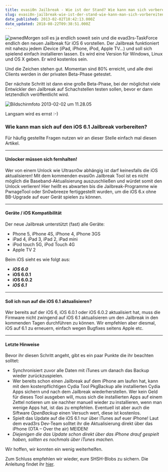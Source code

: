 ```yaml
---
title: evasi0n Jailbreak - Wie ist der Stand? Wie kann man sich vorbereiten?
slug: evasi0n-jailbreak-wie-ist-der-stand-wie-kann-man-sich-vorbereiten
date_published: 2013-02-02T10:42:13.000Z
date_updated: 2018-08-22T09:38:51.000Z
---
```


![pwned](//picdump.thafaker.de/2013/01/pwned-100x100.jpg)Morgen soll es ja endlich soweit sein und die evad3rs-TaskForce endlich den neuen Jailbreak für iOS 6 vorstellen. Der Jailbreak funktioniert mit nahezu jedem iDevice (iPad, iPhone, iPod, Apple TV…) und soll sich spielend einfach installieren lassen. Es wird eine Version für Windows, Linux und OS X geben. Er wird kostenlos sein. 

Und die Zeichen stehen gut. Momentan sind 80% erreicht, und alle drei Clients werden in der privaten Beta-Phase getestet.

Der nächste Schritt ist dann eine große Beta-Phase, bei der möglichst viele Entwickler den Jailbreak auf Schachstellen testen sollen, bevor er dann letztendlich veröffentlicht wird.

![Bildschirmfoto 2013-02-02 um 11.28.05](//picdump.thafaker.de/2013/02/Bildschirmfoto-2013-02-02-um-11.28.05-580x441.png)

Langsam wird es ernst :-)

### Wie kann man sich auf den iOS 6.1 Jailbreak vorbereiten?

Für häufig gestellte Fragen nutzen wir an dieser Stelle einfach mal diesen Artikel.

---

#### Unlocker müssen sich fernhalten!

Wer von einem Unlock wie Ultrasn0w abhängig ist darf keinesfalls die iOS aktualisieren! Mit dem kommenden evasi0n Jailbreak Tool ist es nicht möglich die Baseband-Aktualisierung auszuschließen und würdet somit den Unlock verlieren! Hier heißt es abwarten bis die Jailbreak-Programme wie PwnageTool oder Sn0wbreeze fertiggestellt wurden, um die iOS 6.x ohne BB-Upgrade auf euer Gerät spielen zu können.

---

#### Geräte / iOS Kompatibilität

Der neue Jailbreak unterstützt (fast) alle Geräte:

- Phone 5, iPhone 4S, iPhone 4, iPhone 3GS
- iPad 4, iPad 3, iPad 2, iPad mini
- iPod touch 5G, iPod Touch 4G
- Apple TV 2

Beim iOS sieht es wie folgt aus:

- ***iOS 6.0***
- ****iOS 6.0.1****
- **iOS 6.0.2**
- ***iOS 6.1***

 

---

#### Soll ich nun auf die iOS 6.1 aktualisieren?

Wer bereits auf der iOS 6, iOS 6.0.1 oder iOS 6.0.2 aktualisiert hat, muss die Firmware nicht zwingend auf iOS 6.1 aktualisieren um den Jailbreak in den kommenden Tagen durchführen zu können. Wir empfehlen aber diesmal, iOS auf 6.1 zu erneuern, einfach wegen Bugfixes seitens Apple etc.

---

#### Letzte Hinweise

Bevor ihr diesen Schritt angeht, gibt es ein paar Punkte die ihr beachten solltet:

- Synchronisiert zuvor alle Daten mit iTunes um danach das Backup wieder zurückzuspielen.
- Wer bereits schon einen Jailbreak auf dem iPhone am laufen hat, kann mit dem kostenpflichtigen Cydia Tool PkgBackup alle installierten Cydia Apps sichern und nach dem Jailbreak wiederherstellen. Wer kein Geld für dieses Tool ausgeben will, muss sich die installierten Apps auf einem Zettel notieren um sie nachher manuell wieder zu installieren, wenn man wenige Apps hat, ist das zu empfehlen. Eventuell ist aber auch die Siftware *OpenBackup* einen Versuch wert, diese ist kostenlos.
- Spielt das Update auf die iOS 6.1 nur über iTunes auf euer iPhone! Laut dem evad3rs Dev-Team solltet ihr die Aktualisierung direkt über das iPhone (OTA – Over the air) MEIDEN!
- *Diejenigen die das Update schon direkt über das iPhone drauf gespielt haben, sollten es nochmals über iTunes machen.*

Wir hoffen, wir konnten ein wenig weiterhelfen.

Zum Schluss empfehlen wir wieder, eure SHSH-Blobs zu sichern. Die Anleitung findet ihr [hier](__GHOST_URL__/iphone-3g-iphone-3gs-iphone-4-iphone-4s-iphone-5-shsh-blob-sichern-anleitung-update/).
